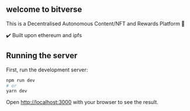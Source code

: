 
## welcome to bitverse

This is a Decentralised Autonomous Content/NFT and Rewards Platform 🤍

✔️ Built upon ethereum and ipfs


## Running the server

First, run the development server:

```bash
npm run dev
# or
yarn dev
```

Open [http://localhost:3000](http://localhost:3000) with your browser to see the result.
